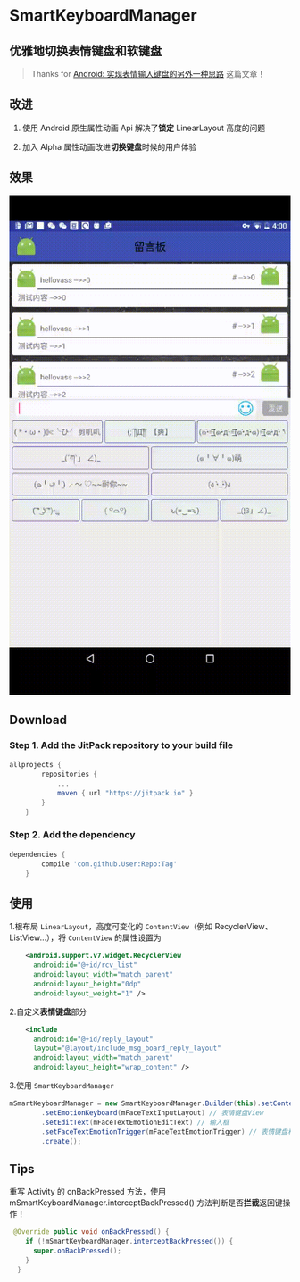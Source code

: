 # SmartKeyboardManager

## 优雅地切换表情键盘和软键盘

> Thanks for [Android: 实现表情输入键盘的另外一种思路](http://www.dss886.com/android/2015/12/16/14-01/) 这篇文章！



## 改进

1. 使用 Android 原生属性动画 Api 解决了**锁定** LinearLayout 高度的问题

2. 加入 Alpha 属性动画改进**切换键盘**时候的用户体验


## 效果
![优雅地切换表情键盘](./design/优雅地切换表情键盘.gif)




## Download

### Step 1. Add the JitPack repository to your build file

```groovy
allprojects {
		repositories {
			...
			maven { url "https://jitpack.io" }
		}
	}
```

### Step 2. Add the dependency

```groovy
dependencies {
		compile 'com.github.User:Repo:Tag'
	}
```

## 使用
1.根布局 `LinearLayout`，高度可变化的 `ContentView`（例如 RecyclerView、ListView...），将 `ContentView` 的属性设置为

```xml
    <android.support.v7.widget.RecyclerView
      android:id="@+id/rcv_list"
      android:layout_width="match_parent"
      android:layout_height="0dp"
      android:layout_weight="1" />
```

2.自定义**表情键盘**部分

```xml
    <include
      android:id="@+id/reply_layout"
      layout="@layout/include_msg_board_reply_layout"
      android:layout_width="match_parent"
      android:layout_height="wrap_content" />
```

3.使用 `SmartKeyboardManager`

```java
mSmartKeyboardManager = new SmartKeyboardManager.Builder(this).setContentView(mRecyclerView)
        .setEmotionKeyboard(mFaceTextInputLayout) // 表情键盘View
        .setEditText(mFaceTextEmotionEditText) // 输入框
        .setFaceTextEmotionTrigger(mFaceTextEmotionTrigger) // 表情键盘和软键盘的切换按钮
        .create();
```

## Tips

重写 Activity 的 onBackPressed 方法，使用 mSmartKeyboardManager.interceptBackPressed() 方法判断是否**拦截**返回键操作！

```java
 @Override public void onBackPressed() {
    if (!mSmartKeyboardManager.interceptBackPressed()) {
      super.onBackPressed();
    }
  }
```


